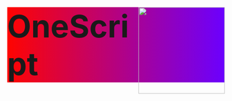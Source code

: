<div>
    <img src="https://raw.githubusercontent.com/one-script/onescript/master/src/test/resources/icon-1k1k.png" width="200" height="200" align="right">
    <h1 style="font-size: 72px; background-clip: text; text-fill-color: transparent; background: linear-gradient(90deg, rgba(255,4,0,1) 0%, rgba(107,0,255,1) 100%);">OneScript</h1>
</div>